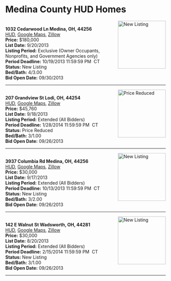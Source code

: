 # Medina County HUD Homes

[<img alt="New Listing" src="https://www.hudhomestore.com/pages/ImageShow.aspx?Case=412-660807" align="right" style="height:150px;">](http://www.hudhomestore.com/Listing/PropertyDetails.aspx?caseNumber=412-660807)  
**1032 Cedarwood Ln Medina, OH, 44256**  
[HUD](http://www.hudhomestore.com/Listing/PropertyDetails.aspx?caseNumber=412-660807), [Google Maps](http://maps.google.com/maps?q=1032+Cedarwood+Ln+Medina%2C+OH%2C+44256), [Zillow](http://www.zillow.com/homes/1032+Cedarwood+Ln+Medina%2C+OH%2C+44256/)  
**Price:** $180,000  
**List Date:** 9/20/2013  
**Listing Period:** Exclusive (Owner Occupants, Nonprofits, and Government Agencies only)  
**Period Deadline:** 10/19/2013 11:59:59 PM  CT  
**Status:** New Listing  
**Bed/Bath:** 4/3.00  
**Bid Open Date:** 09/30/2013

***

[<img alt="Price Reduced" src="https://www.hudhomestore.com/pages/ImageShow.aspx?Case=412-586492" align="right" style="height:150px;">](http://www.hudhomestore.com/Listing/PropertyDetails.aspx?caseNumber=412-586492)  
**207 Grandview St Lodi, OH, 44254**  
[HUD](http://www.hudhomestore.com/Listing/PropertyDetails.aspx?caseNumber=412-586492), [Google Maps](http://maps.google.com/maps?q=207+Grandview+St+Lodi%2C+OH%2C+44254), [Zillow](http://www.zillow.com/homes/207+Grandview+St+Lodi%2C+OH%2C+44254/)  
**Price:** $45,760  
**List Date:** 9/18/2013  
**Listing Period:** Extended (All Bidders)  
**Period Deadline:** 1/28/2014 11:59:59 PM  CT  
**Status:** Price Reduced  
**Bed/Bath:** 3/1.00  
**Bid Open Date:** 09/26/2013

***

[<img alt="New Listing" src="https://www.hudhomestore.com/pages/ImageShow.aspx?Case=412-524565" align="right" style="height:150px;">](http://www.hudhomestore.com/Listing/PropertyDetails.aspx?caseNumber=412-524565)  
**3937 Columbia Rd Medina, OH, 44256**  
[HUD](http://www.hudhomestore.com/Listing/PropertyDetails.aspx?caseNumber=412-524565), [Google Maps](http://maps.google.com/maps?q=3937+Columbia+Rd+Medina%2C+OH%2C+44256), [Zillow](http://www.zillow.com/homes/3937+Columbia+Rd+Medina%2C+OH%2C+44256/)  
**Price:** $30,000  
**List Date:** 9/17/2013  
**Listing Period:** Extended (All Bidders)  
**Period Deadline:** 10/13/2013 11:59:59 PM  CT  
**Status:** New Listing  
**Bed/Bath:** 3/2.00  
**Bid Open Date:** 09/26/2013

***

[<img alt="New Listing" src="https://www.hudhomestore.com/pages/ImageShow.aspx?Case=412-610807" align="right" style="height:150px;">](http://www.hudhomestore.com/Listing/PropertyDetails.aspx?caseNumber=412-610807)  
**142 E Walnut St Wadsworth, OH, 44281**  
[HUD](http://www.hudhomestore.com/Listing/PropertyDetails.aspx?caseNumber=412-610807), [Google Maps](http://maps.google.com/maps?q=142+E+Walnut+St+Wadsworth%2C+OH%2C+44281), [Zillow](http://www.zillow.com/homes/142+E+Walnut+St+Wadsworth%2C+OH%2C+44281/)  
**Price:** $30,000  
**List Date:** 8/20/2013  
**Listing Period:** Extended (All Bidders)  
**Period Deadline:** 2/15/2014 11:59:59 PM  CT  
**Status:** New Listing  
**Bed/Bath:** 3/1.00  
**Bid Open Date:** 09/26/2013

***

